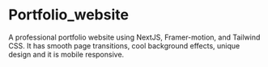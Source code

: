 # Portfolio_website
A professional portfolio website using NextJS, Framer-motion, and Tailwind CSS. It has smooth page transitions, cool background effects, unique design and it is mobile responsive.
